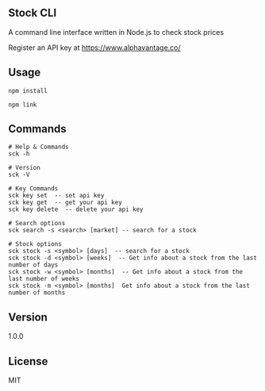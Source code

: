 ## Stock CLI

A command line interface written in Node.js to check stock prices

Register an API key at https://www.alphavantage.co/

## Usage

    npm install

    npm link

## Commands

    # Help & Commands
    sck -h

    # Version
    sck -V

    # Key Commands
    sck key set  -- set api key
    sck key get  -- get your api key
    sck key delete  -- delete your api key

    # Search options
    sck search -s <search> [market] -- search for a stock

    # Stock options
    sck stock -s <symbol> [days]  -- search for a stock
    sck stock -d <symbol> [weeks]  -- Get info about a stock from the last number of days
    sck stock -w <symbol> [months]  -- Get info about a stock from the last number of weeks
    sck stock -m <symbol> [months]  Get info about a stock from the last number of months

## Version

1.0.0

## License

MIT
